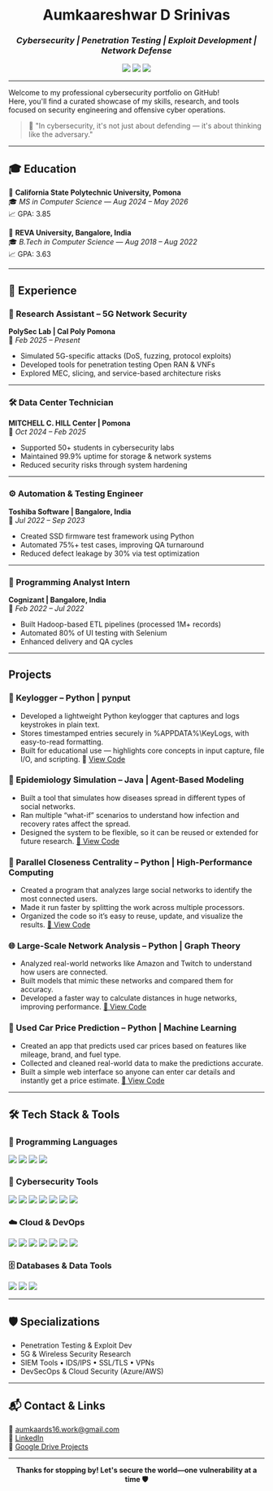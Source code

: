 <!-- Cybersecurity Portfolio Intro -->
<h1 align="center">Aumkaareshwar D Srinivas</h1>
<h3 align="center"><i>Cybersecurity | Penetration Testing | Exploit Development | Network Defense</i></h3>

<p align="center">
  <img src="https://img.shields.io/badge/CTF-Player-informational?style=flat-square&logo=protonvpn" />
  <img src="https://img.shields.io/badge/5G%20Security-Researcher-blueviolet?style=flat-square&logo=verizon" />
  <img src="https://img.shields.io/badge/Red%20Team-Offensive%20Security-critical?style=flat-square&logo=tor" />
</p>

---


Welcome to my professional cybersecurity portfolio on GitHub!  
Here, you'll find a curated showcase of my skills, research, and tools focused on security engineering and offensive cyber operations.  


> 🔐 "In cybersecurity, it's not just about defending — it's about thinking like the adversary."

---
## 🎓 Education

📍 **California State Polytechnic University, Pomona**  
🎓 *MS in Computer Science* — *Aug 2024 – May 2026*  
📈 GPA: 3.85

📍 **REVA University, Bangalore, India**  
🎓 *B.Tech in Computer Science* — *Aug 2018 – Aug 2022*  
📈 GPA: 3.63

---

## 💼 Experience

### 🔬 Research Assistant – 5G Network Security  
**PolySec Lab | Cal Poly Pomona**  
📆 *Feb 2025 – Present*

- Simulated 5G-specific attacks (DoS, fuzzing, protocol exploits)
- Developed tools for penetration testing Open RAN & VNFs
- Explored MEC, slicing, and service-based architecture risks

---

### 🛠️ Data Center Technician  
**MITCHELL C. HILL Center | Pomona**  
📆 *Oct 2024 – Feb 2025*

- Supported 50+ students in cybersecurity labs
- Maintained 99.9% uptime for storage & network systems
- Reduced security risks through system hardening

---

### ⚙️ Automation & Testing Engineer  
**Toshiba Software | Bangalore, India**  
📆 *Jul 2022 – Sep 2023*

- Created SSD firmware test framework using Python
- Automated 75%+ test cases, improving QA turnaround
- Reduced defect leakage by 30% via test optimization

---

### 🧪 Programming Analyst Intern  
**Cognizant | Bangalore, India**  
📆 *Feb 2022 – Jul 2022*

- Built Hadoop-based ETL pipelines (processed 1M+ records)
- Automated 80% of UI testing with Selenium
- Enhanced delivery and QA cycles

---

##  Projects


### 📄 Keylogger – Python | pynput

- Developed a lightweight Python keylogger that captures and logs keystrokes in plain text.
- Stores timestamped entries securely in %APPDATA%\KeyLogs, with easy-to-read formatting.
- Built for educational use — highlights core concepts in input capture, file I/O, and scripting.
📂 [View Code](https://github.com/DSA-16/Projects/blob/main/Keylogger/clean_keylogger.py)

### 🧬 Epidemiology Simulation – Java | Agent-Based Modeling

- Built a tool that simulates how diseases spread in different types of social networks.
- Ran multiple “what-if” scenarios to understand how infection and recovery rates affect the spread.
- Designed the system to be flexible, so it can be reused or extended for future research.
[📁 View Code](https://drive.google.com/drive/folders/1hDrjjx4hr5YmvQRIMj7dVzE8EKDlosXz)


### 🧠 Parallel Closeness Centrality – Python | High-Performance Computing

- Created a program that analyzes large social networks to identify the most connected users.
- Made it run faster by splitting the work across multiple processors.
- Organized the code so it’s easy to reuse, update, and visualize the results.
[📁 View Code](https://drive.google.com/drive/folders/1fvw6hNSQa1PckS3ck1F4JK9U4xRKscAK)


### 🌐 Large-Scale Network Analysis – Python | Graph Theory

- Analyzed real-world networks like Amazon and Twitch to understand how users are connected.
- Built models that mimic these networks and compared them for accuracy.
- Developed a faster way to calculate distances in huge networks, improving performance.
[📁 View Code](https://drive.google.com/drive/folders/1TVA0HBHXDpzDrnH7bRVWp3_oYIU1kDRX)


### 🚗 Used Car Price Prediction – Python | Machine Learning

- Created an app that predicts used car prices based on features like mileage, brand, and fuel type.
- Collected and cleaned real-world data to make the predictions accurate.
- Built a simple web interface so anyone can enter car details and instantly get a price estimate.
[📁 View Code](https://drive.google.com/drive/folders/1XjdIsQl5uQGaW5vEb3fpj6L9MWQ84kMt)

---

## 🛠️ Tech Stack & Tools

### 🧠 Programming Languages
<p>
  <img src="https://img.shields.io/badge/Python-FFD43B?style=for-the-badge&logo=python&logoColor=black"/>
  <img src="https://img.shields.io/badge/C/C++-00599C?style=for-the-badge&logo=c&logoColor=white"/>
  <img src="https://img.shields.io/badge/JavaScript-F7DF1E?style=for-the-badge&logo=javascript&logoColor=black"/>
  <img src="https://img.shields.io/badge/Bash-121011?style=for-the-badge&logo=gnu-bash&logoColor=white"/>
</p>

### 🔐 Cybersecurity Tools
<p>
  <img src="https://img.shields.io/badge/Kali_Linux-557C94?style=for-the-badge&logo=kalilinux&logoColor=white"/>
  <img src="https://img.shields.io/badge/Metasploit-1f1f1f?style=for-the-badge&logo=metasploit&logoColor=white"/>
  <img src="https://img.shields.io/badge/Nmap-4F5D95?style=for-the-badge&logo=nmap&logoColor=white"/>
  <img src="https://img.shields.io/badge/Burp_Suite-FF6C37?style=for-the-badge&logo=burp-suite&logoColor=white"/>
  <img src="https://img.shields.io/badge/Cobalt_Strike-000000?style=for-the-badge&logo=protonvpn&logoColor=white"/>
  <img src="https://img.shields.io/badge/Wireshark-1679A7?style=for-the-badge&logo=wireshark&logoColor=white"/>
  <img src="https://img.shields.io/badge/Splunk-000000?style=for-the-badge&logo=splunk&logoColor=white"/>
</p>

### ☁️ Cloud & DevOps
<p>
  <img src="https://img.shields.io/badge/Azure-0078D4?style=for-the-badge&logo=microsoftazure&logoColor=white"/>
  <img src="https://img.shields.io/badge/AWS-FF9900?style=for-the-badge&logo=amazonaws&logoColor=white"/>
  <img src="https://img.shields.io/badge/Azure_AD-0072C6?style=for-the-badge&logo=microsoft&logoColor=white"/>
  <img src="https://img.shields.io/badge/Docker-2496ED?style=for-the-badge&logo=docker&logoColor=white"/>
  <img src="https://img.shields.io/badge/Kubernetes-326CE5?style=for-the-badge&logo=kubernetes&logoColor=white"/>
  <img src="https://img.shields.io/badge/Jenkins-D24939?style=for-the-badge&logo=jenkins&logoColor=white"/>
  <img src="https://img.shields.io/badge/Git-F05032?style=for-the-badge&logo=git&logoColor=white"/>
</p>

### 🗄️ Databases & Data Tools
<p>
  <img src="https://img.shields.io/badge/MySQL-4479A1?style=for-the-badge&logo=mysql&logoColor=white"/>
  <img src="https://img.shields.io/badge/MongoDB-47A248?style=for-the-badge&logo=mongodb&logoColor=white"/>
  <img src="https://img.shields.io/badge/Hadoop-66CCFF?style=for-the-badge&logo=apachehadoop&logoColor=black"/>
</p>



---

## 🛡️ Specializations

- Penetration Testing & Exploit Dev  
- 5G & Wireless Security Research  
- SIEM Tools • IDS/IPS • SSL/TLS • VPNs   
- DevSecOps & Cloud Security (Azure/AWS)

---

## 📬 Contact & Links

📧 [aumkaards16.work@gmail.com](mailto:aumkaards16.work@gmail.com)  
🔗 [LinkedIn](https://www.linkedin.com/in/aumkaareshwar/)  
📁 [Google Drive Projects](https://drive.google.com/drive/folders/1PZxRgY7WBzn9P1ExpnuiuruvaT_fKwPe)

---

<p align="center">
  <b>Thanks for stopping by! Let's secure the world—one vulnerability at a time 🛡️</b>
</p>
